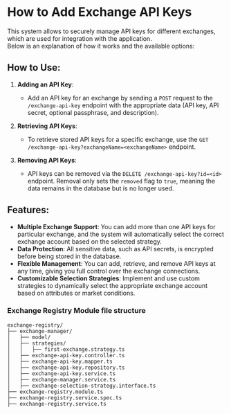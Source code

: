 # How to Add Exchange API Keys

This system allows to securely manage API keys for different exchanges, which are used for integration with the application.    
Below is an explanation of how it works and the available options:

## How to Use:

1. **Adding an API Key**:
    - Add an API key for an exchange by sending a `POST` request to the `/exchange-api-key` endpoint with the appropriate data (API key, API secret, optional passphrase, and description).

2. **Retrieving API Keys**:
    - To retrieve stored API keys for a specific exchange, use the `GET /exchange-api-key?exchangeName=<exchangeName>` endpoint.

3. **Removing API Keys**:
    - API keys can be removed via the `DELETE /exchange-api-key?id=<id>` endpoint. Removal only sets the `removed` flag to `true`, meaning the data remains in the database but is no longer used.

## Features:

- **Multiple Exchange Support**: You can add more than one API keys for particular exchange, and the system will automatically select the correct exchange account based on the selected strategy.
- **Data Protection**: All sensitive data, such as API secrets, is encrypted before being stored in the database.
- **Flexible Management**: You can add, retrieve, and remove API keys at any time, giving you full control over the exchange connections.
- **Customizable Selection Strategies**: Implement and use custom strategies to dynamically select the appropriate exchange account based on attributes or market conditions.
### Exchange Registry Module file structure
````
exchange-registry/
├── exchange-manager/
│   ├── model/
│   ├── strategies/
│   │   ├── first-exchange.strategy.ts
│   ├── exchange-api-key.controller.ts
│   ├── exchange-api-key.mapper.ts
│   ├── exchange-api-key.repository.ts
│   ├── exchange-api-key.service.ts
│   ├── exchange-manager.service.ts
│   ├── exchange-selection-strategy.interface.ts
├── exchange-registry.module.ts
├── exchange-registry.service.spec.ts
├── exchange-registry.service.ts
````